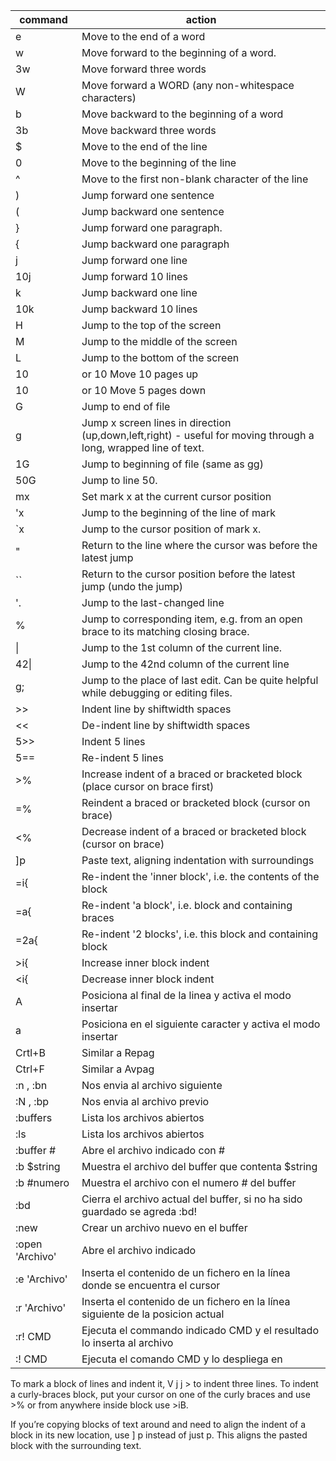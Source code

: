 |   command             | action                          |
| -----------           | ------------------------------------- |
|     e                 | Move to the end of a word |
|     w                 | Move forward to the beginning of a word.            |
|     3w                | Move forward three words                |
|     W                 | Move forward a WORD (any non-whitespace characters)                |
|     b                 | Move backward to the beginning of a word                |
|     3b                | Move backward three words                |
|     $                 | Move to the end of the line               |
|     0                 | Move to the beginning of the line               |
|     ^                 | Move to the first non-blank character of the line              |
|     )                 | Jump forward one sentence              |
|     (                 | Jump backward one sentence              |
|     }                 | Jump forward one paragraph.                |
|     {                 | Jump backward one paragraph                |
|     j                 | Jump forward one line                |
|     10j               | Jump forward 10 lines                |
|     k                 | Jump backward one line                |
|     10k               | Jump backward 10 lines                |
|     H                 | Jump to the top of the screen                |
|     M                 | Jump to the middle of the screen                |
|     L                 | Jump to the bottom of the screen                |
|10<PageUp>             | or 10<CTRL-B>   Move 10 pages up                 |
|10<PageUp>             |or 10<CTRL-B>   Move 5 pages down          |                 
|     G                 | Jump to end of file               |
|     g                 | Jump x screen lines in direction (up,down,left,right) - useful for moving through a long, wrapped line of text.               |
|     1G                | Jump to beginning of file (same as gg)              |
|     50G               | Jump to line 50.              |
|     mx                | Set mark x at the current cursor position              |
|     'x                | Jump to the beginning of the line of mark               |
|     `x                | Jump to the cursor position of mark x.                |
|      "                | Return to the line where the cursor was before the latest jump                |
|      ``               | Return to the cursor position before the latest jump (undo the jump)               |
|     '.                | Jump to the last-changed line               |
|      %                | Jump to corresponding item, e.g. from an open brace to its matching closing brace.                 |
|      \|               | Jump to the 1st column of the current line.               |
|      42\|             | Jump to the 42nd column of the current line               |
|      g;               | Jump to the place of last edit. Can be quite helpful while debugging or editing files.              |
|      >>               | Indent line by shiftwidth spaces                                                                                           |
|      <<               | De-indent line by shiftwidth spaces                                                                                        |
|      5>>              | Indent 5 lines                                                                                                             |
|      5==              | Re-indent 5 lines                                                                                                          |
|      >%               | Increase indent of a braced or bracketed block (place cursor on brace first)                                               |
|      =%               | Reindent a braced or bracketed block (cursor on brace)                                                                     |
|      <%               | Decrease indent of a braced or bracketed block (cursor on brace)                                                           |
|      ]p               | Paste text, aligning indentation with surroundings                                                                         |
|      =i{              | Re-indent the 'inner block', i.e. the contents of the block                                                                |
|      =a{              | Re-indent 'a block', i.e. block and containing braces                                                                      |
|      =2a{             | Re-indent '2 blocks', i.e. this block and containing block                                                                 |
|      >i{              | Increase inner block indent                                                                                                |
|      <i{              | Decrease inner block indent                                                                                                |
|      A                | Posiciona al final de la linea y activa el modo insertar                                                                   |
|      a                | Posiciona en el siguiente caracter y activa el modo insertar                                                               |
|      Crtl+B           | Similar a Repag                                                                                                            |
|      Ctrl+F           | Similar a Avpag                                                                                                            |
|      :n    , :bn      | Nos envia al archivo siguiente                                                                                             |
|      :N    , :bp      | Nos envia al archivo previo                                                                                                |
|      :buffers         | Lista los archivos abiertos                                                                                                |
|      :ls              | Lista los archivos abiertos                                                                                                |
|      :buffer #        | Abre el archivo indicado con #                                                                                             |
|      :b \$string      | Muestra el archivo del buffer que contenta \$string                                                                        |
|      :b #numero       | Muestra el archivo con el numero # del buffer                                                                              |
|      :bd              | Cierra el archivo actual del buffer, si no ha sido guardado se agreda :bd!                                                 |
|      :new             | Crear un archivo nuevo en el buffer                                                                                        |
|      :open 'Archivo'  | Abre el archivo indicado                                                                                                   |
|      :e 'Archivo'     | Inserta el contenido de un fichero en la línea donde se encuentra el cursor                                                |
|      :r 'Archivo'     | Inserta el contenido de un fichero en la línea siguiente de la posicion actual                                             |
|      :r! CMD          | Ejecuta el commando indicado CMD y el resultado lo inserta al archivo                                                      |
|      :! CMD           | Ejecuta el comando CMD y lo despliega en |

To mark a block of lines and indent it, V j j > to indent three lines. To indent a curly-braces block, put your cursor on one of the curly braces and use >% or from anywhere inside block use >iB.

If you’re copying blocks of text around and need to align the indent of a block in its new location, use ] p instead of just p. This aligns the pasted block with the surrounding text.
